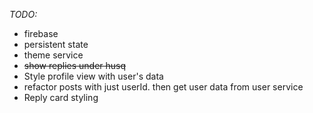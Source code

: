 *TODO:*
- firebase
- persistent state
- theme service
- ~~show replies under husq~~ 
- Style profile view with user's data
- refactor posts with just userId. then get user data from user service
- Reply card styling